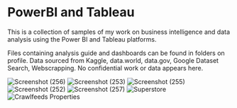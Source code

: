 # PowerBI and Tableau
This is a collection of samples of my work on business intelligence and data analysis using the Power BI and Tableau platforms.

Files containing analysis guide and dashboards can be found in folders on profile.
Data sourced from Kaggle, data.world, data.gov, Google Dataset Search, Webscrapping. No confidential work or data appears here. 

![Screenshot (256)](https://user-images.githubusercontent.com/69630002/163276686-aed498e2-6bc2-4849-847a-585c166af5c8.png)
![Screenshot (253)](https://user-images.githubusercontent.com/69630002/163276753-733ab25f-6b27-4d54-9905-d34aedf6c121.png)
![Screenshot (255)](https://user-images.githubusercontent.com/69630002/163276772-532915d6-e58c-494a-8cce-ec54256df0d8.png)
![Screenshot (252)](https://user-images.githubusercontent.com/69630002/163276788-c40fdc51-9140-4eb4-835a-84e909569f5e.png)
![Screenshot (257)](https://user-images.githubusercontent.com/69630002/163469794-249cf866-8f65-4f9e-912e-78f1a249ab24.png)
![Superstore](https://user-images.githubusercontent.com/69630002/164002405-e6d16a57-c4cc-46e7-8759-5fef12c10164.png)
![Crawlfeeds Properties](https://user-images.githubusercontent.com/69630002/164002440-295e8179-83db-42b4-a290-057cca58cf63.png)


